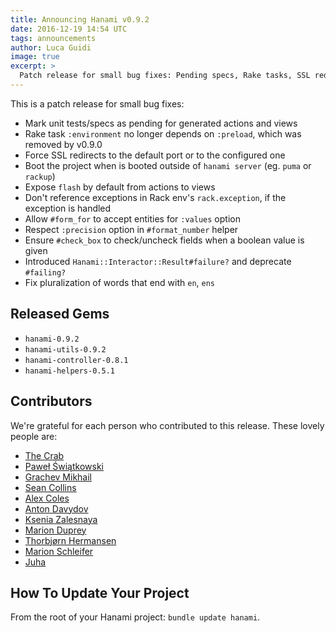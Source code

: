 ```yaml
---
title: Announcing Hanami v0.9.2
date: 2016-12-19 14:54 UTC
tags: announcements
author: Luca Guidi
image: true
excerpt: >
  Patch release for small bug fixes: Pending specs, Rake tasks, SSL redirects, project boot, Rack exceptions, flash messages, form helpers, pluralizations.
---
```


This is a patch release for small bug fixes:

  * Mark unit tests/specs as pending for generated actions and views
  * Rake task `:environment` no longer depends on `:preload`, which was removed by v0.9.0
  * Force SSL redirects to the default port or to the configured one
  * Boot the project when is booted outside of `hanami server` (eg. `puma` or `rackup`)
  * Expose `flash` by default from actions to views
  * Don't reference exceptions in Rack env's `rack.exception`, if the exception is handled
  * Allow `#form_for` to accept entities for `:values` option
  * Respect `:precision` option in `#format_number` helper
  * Ensure `#check_box` to check/uncheck fields when a boolean value is given
  * Introduced `Hanami::Interactor::Result#failure?` and deprecate `#failing?`
  * Fix pluralization of words that end with `en`, `ens`

## Released Gems

  * `hanami-0.9.2`
  * `hanami-utils-0.9.2`
  * `hanami-controller-0.8.1`
  * `hanami-helpers-0.5.1`

## Contributors

We're grateful for each person who contributed to this release. These lovely people are:

* [The Crab](https://github.com/theCrab)
* [Paweł Świątkowski](https://github.com/katafrakt)
* [Grachev Mikhail](https://github.com/mgrachev)
* [Sean Collins](https://github.com/cllns)
* [Alex Coles](https://github.com/myabc)
* [Anton Davydov](https://github.com/davydovanton)
* [Ksenia Zalesnaya](https://github.com/ksenia-zalesnaya)
* [Marion Duprey](https://github.com/TiteiKo)
* [Thorbjørn Hermansen](https://github.com/thhermansen)
* [Marion Schleifer](https://github.com/marionschleifer)
* [Juha](https://github.com/Newman101)

## How To Update Your Project

From the root of your Hanami project: `bundle update hanami`.

